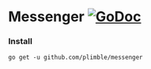 # Messenger [![GoDoc](https://godoc.org/github.com/plimble/messenger?status.svg)](https://godoc.org/github.com/plimble/messenger)

### Install

```
go get -u github.com/plimble/messenger
```
